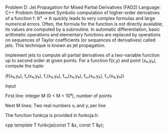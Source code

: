Problem D: Jet Propagation for Mixed Partial Derivatives (FAD2)
Language: C++
Problem Statement
Symbolic computation of higher-order derivatives of a function f: ℝ² → ℝ quickly leads to very complex formulas and large numerical errors. Often, the formula for the function is not directly available; its values are computed by a subroutine. In automatic differentiation, basic arithmetic operations and elementary functions are replaced by operations on sequences of Taylor coefficients (or sequences of derivatives) called jets. This technique is known as jet propagation.

Implement jets to compute all partial derivatives of a two-variable function up to second order at given points. For a function f(x,y) and point (x₀,y₀), compute the tuple:


(f(x₀,y₀), fₓ(x₀,y₀), fᵧ(x₀,y₀), fₓₓ(x₀,y₀), fₓᵧ(x₀,y₀), fᵧᵧ(x₀,y₀))


Input

First line: Integer M (0 < M < 10⁶), number of points

Next M lines: Two real numbers xᵢ and yᵢ per line

The function funkcja is provided in funkcja.h:

cpp
template <typename T>
T funkcja(const T &x, const T &y);

